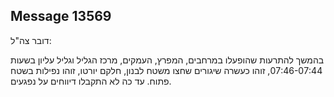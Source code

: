 ## Message 13569

דובר צה"ל:

בהמשך להתרעות שהופעלו במרחבים, המפרץ, העמקים, מרכז הגליל וגליל עליון בשעות 07:46-07:44, זוהו כעשרה שיגורים שחצו משטח לבנון, חלקם יורטו, זוהו נפילות בשטח פתוח.
עד כה לא התקבלו דיווחים על נפגעים.

